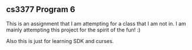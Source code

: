 ## cs3377 Program 6

This is an assignment that I am attempting for a class that I am not in. I am
mainly attempting this project for the spirit of the fun! :)

Also this is just for learning SDK and curses.
